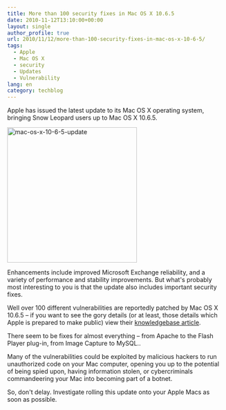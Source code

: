 ```yaml
---
title: More than 100 security fixes in Mac OS X 10.6.5
date: 2010-11-12T13:10:00+00:00
layout: single
author_profile: true
url: 2010/11/12/more-than-100-security-fixes-in-mac-os-x-10-6-5/
tags:
  - Apple
  - Mac OS X
  - security
  - Updates
  - Vulnerability
lang: en
category: techblog
---
```

Apple has issued the latest update to its Mac OS X operating system, bringing Snow Leopard users up to Mac OS X 10.6.5.

[<img title="mac-os-x-10-6-5-update" border="0" alt="mac-os-x-10-6-5-update" src="http://lh5.ggpht.com/_vaUVXcmC3OI/TN01tWs2lGI/AAAAAAAADIQ/GTxFgnXl56E/mac-os-x-10-6-5-update_thumb%5B1%5D.jpg?imgmax=800" width="300" height="313" />](http://lh4.ggpht.com/_vaUVXcmC3OI/TN01rNSOUEI/AAAAAAAADIM/9CYtgTnCaJY/s1600-h/mac-os-x-10-6-5-update%5B3%5D.jpg)

Enhancements include improved Microsoft Exchange reliability, and a variety of performance and stability improvements. But what's probably most interesting to you is that the update also includes important security fixes.

Well over 100 different vulnerabilities are reportedly patched by Mac OS X 10.6.5 – if you want to see the gory details (or at least, those details which Apple is prepared to make public) view their [knowledgebase article](http://support.apple.com/kb/HT4435).

There seem to be fixes for almost everything – from Apache to the Flash Player plug-in, from Image Capture to MySQL..

Many of the vulnerabilities could be exploited by malicious hackers to run unauthorized code on your Mac computer, opening you up to the potential of being spied upon, having information stolen, or cybercriminals commandeering your Mac into becoming part of a botnet.

So, don't delay. Investigate rolling this update onto your Apple Macs as soon as possible.